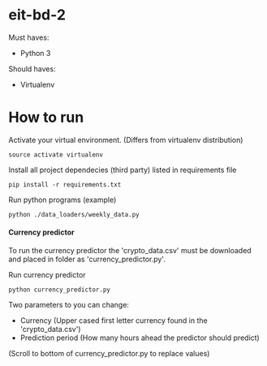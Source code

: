 # eit-bd-2

Must haves:

* Python 3

Should haves:

* Virtualenv


# How to run

Activate your virtual environment. (Differs from virtualenv distribution)
```
source activate virtualenv
```
Install all project dependecies (third party) listed in requirements file
```
pip install -r requirements.txt
```
Run python programs (example)
```
python ./data_loaders/weekly_data.py
```

#### Currency predictor

To run the currency predictor the 'crypto_data.csv' must be downloaded and placed in folder as 'currency_predictor.py'.


Run currency predictor
```
python currency_predictor.py
```

Two parameters to you can change:

* Currency (Upper cased first letter currency found in the 'crypto_data.csv')
* Prediction period (How many hours ahead the predictor should predict)

(Scroll to bottom of currency_predictor.py to replace values)